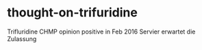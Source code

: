 # thought-on-trifuridine
Trifluridine CHMP opinion positive in Feb 2016
Servier erwartet die Zulassung 
